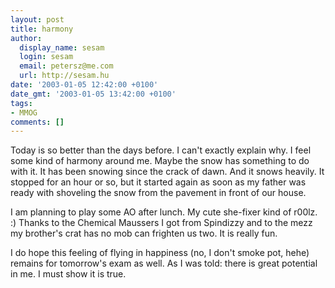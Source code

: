 ```yaml
---
layout: post
title: harmony
author:
  display_name: sesam
  login: sesam
  email: petersz@me.com
  url: http://sesam.hu
date: '2003-01-05 12:42:00 +0100'
date_gmt: '2003-01-05 13:42:00 +0100'
tags:
- MMOG
comments: []
---
```


Today is so better than the days before. I can't exactly explain why. I feel some kind of harmony around me. Maybe the snow has something to do with it. It has been snowing since the crack of dawn. And it snows heavily. It stopped for an hour or so, but it started again as soon as my father was ready with shoveling the snow from the pavement in front of our house.

I am planning to play some AO after lunch. My cute she-fixer kind of r00lz. :) Thanks to the Chemical Maussers I got from Spindizzy and to the mezz my brother's crat has no mob can frighten us two. It is really fun.

I do hope this feeling of flying in happiness (no, I don't smoke pot, hehe) remains for tomorrow's exam as well. As I was told: there is great potential in me. I must show it is true.
